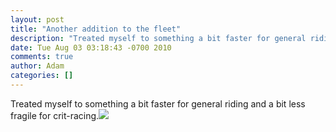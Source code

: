 ```yaml
---
layout: post
title: "Another addition to the fleet"
description: "Treated myself to something a bit faster for general riding and a bit less fragile for crit-racing."
date: Tue Aug 03 03:18:43 -0700 2010
comments: true
author: Adam
categories: []
---
```


Treated myself to something a bit faster for general riding and a bit less fragile for crit-racing.<img src="/images/another-addition-to-the-fleet/photo.jpg">
